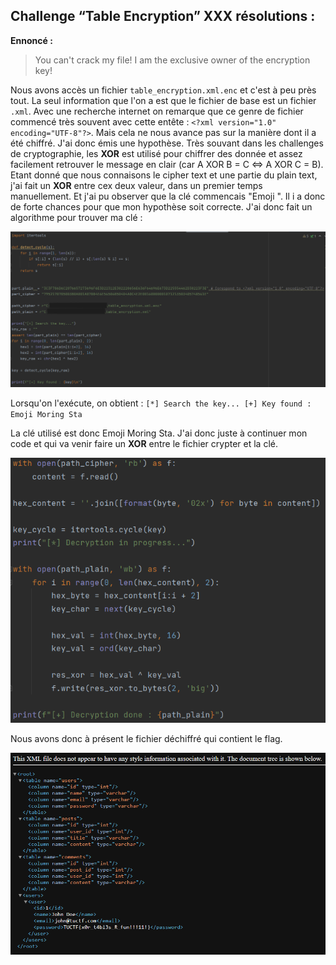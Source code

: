 ## Challenge “Table Encryption” XXX résolutions :

**Ennoncé :**
>You can't crack my file! I am the exclusive owner of the encryption key!


Nous avons accès un fichier `table_encryption.xml.enc` et c'est à peu près tout. La seul information que l'on a est que le fichier de base est un fichier `.xml`. Avec une recherche internet on remarque que ce genre de fichier commencé très souvent avec cette entête : `<?xml version="1.0" encoding="UTF-8"?>`.
Mais cela ne nous avance pas sur la manière dont il a été chiffré. J'ai donc émis une hypothèse. Très souvant dans les challenges de cryptographie, les **XOR** est utilisé pour chiffrer des donnée et assez facilement retrouver le message en clair (car A XOR B = C <=> A XOR C = B).
Etant donné que nous connaisons le cipher text et une partie du plain text, j'ai fait un **XOR** entre cex deux valeur, dans un premier temps manuellement. Et j'ai pu observer que la clé commencais "Emoji ". Il i a donc de forte chances pour que mon hypothèse soit correcte. J'ai donc fait un algorithme pour trouver ma clé :

<img src="./src/images/table_encryption_easy_1.png"/>


Lorsqu'on l'exécute, on obtient :
`[*] Search the key...
[+] Key found : Emoji Moring Sta`

La clé utilisé est donc Emoji Moring Sta. J'ai donc juste à continuer mon code et qui va venir faire un **XOR** entre le fichier crypter et la clé.

<img src="./src/images/table_encryption_easy_2.png"/>

Nous avons donc à présent le fichier déchiffré qui contient le flag.

<img src="./src/images/table_encryption_easy_3.png"/>
